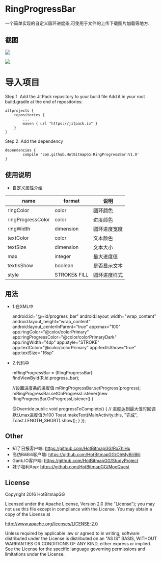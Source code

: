 # RingProgressBar

一个简单实现的自定义圆环进度条,可使用于文件的上传下载图片加载等地方.


## 截图
![](https://github.com/HotBitmapGG/RingProgressBar/blob/master/pic/01.jpg?raw=true)

![](https://github.com/HotBitmapGG/RingProgressBar/blob/master/pic/02.jpg?raw=true)

# 导入项目
 Step 1. Add the JitPack repository to your build file
 Add it in your root build.gradle at the end of repositories:

	allprojects {
		repositories {
			...
			maven { url "https://jitpack.io" }
		}
	}



Step 2. Add the dependency

	dependencies {
	        compile 'com.github.HotBitmapGG:RingProgressBar:V1.0'
	}

## 使用说明

* 自定义属性介绍

name | format | 说明
-----|------|----
ringColor    | color    | 圆环颜色
ringProgressColor   | color     | 进度颜色
ringWidth    | dimension    | 圆环进度宽度
textColor   | color   | 文本颜色
textSize    | dimension    | 文本大小
max    | integer    | 最大进度值
textIsShow    | boolean    | 是否显示文本
style    | STROKE& FILL   | 圆环进度样式


## 用法

* 1.在XML中

   android:id="@+id/progress_bar"
   android:layout_width="wrap_content"
   android:layout_height="wrap_content"
   android:layout_centerInParent="true"
   app:max="100"
   app:ringColor="@color/colorPrimary"
   app:ringProgressColor="@color/colorPrimaryDark"
   app:ringWidth="4dp"
   app:style="STROKE"
   app:textColor="@color/colorPrimary"
   app:textIsShow="true"
   app:textSize="16sp"

* 2.代码中

  mRingProgressBar = (RingProgressBar) findViewById(R.id.progress_bar);

  //设置进度条的进度值
  mRingProgressBar.setProgress(progress);
  mRingProgressBar.setOnProgressListener(new RingProgressBar.OnProgressListener()
  {

    @Override
     public void progressToComplete()
     {
         // 进度达到最大值时回调 默认max进度值为100
         Toast.makeText(MainActivity.this, "完成", Toast.LENGTH_SHORT).show();
     }
  });

## Other

 * 知了日报客户端: https://github.com/HotBitmapGG/RxZhiHu
 * 高仿BiliBili客户端: https://github.com/HotBitmapGG/OhMyBiliBili
 * Gank.IO客户端: https://github.com/HotBitmapGG/StudyProject
 * 妹子福利App: https://github.com/HotBitmapGG/MoeQuest

## License

 Copyright 2016 HotBitmapGG

 Licensed under the Apache License, Version 2.0 (the "License"); you may not use this file except in compliance with the License. You may obtain a copy of the License at

 http://www.apache.org/licenses/LICENSE-2.0

 Unless required by applicable law or agreed to in writing, software distributed under the License is distributed on an "AS IS" BASIS, WITHOUT WARRANTIES OR CONDITIONS OF ANY KIND, either express or implied. See the License for the specific language governing permissions and limitations under the License.




